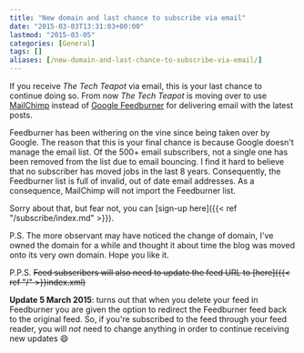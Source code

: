 ```yaml
---
title: "New domain and last chance to subscribe via email"
date: "2015-03-03T13:31:03+00:00"
lastmod: "2015-03-05"
categories: [General]
tags: []
aliases: [/new-domain-and-last-chance-to-subscribe-via-email/]
---
```


If you receive *The Tech Teapot* via email, this is your last chance to continue doing so. From now *The Tech Teapot* is moving over to use [MailChimp](http://mailchimp.com/) instead of [Google Feedburner](http://feedburner.google.com/) for delivering email with the latest posts.

Feedburner has been withering on the vine since being taken over by Google. The reason that this is your final chance is because Google doesn't manage the email list. Of the 500+ email subscribers, not a single one has been removed from the list due to email bouncing. I find it hard to believe that no subscriber has moved jobs in the last 8 years. Consequently, the Feedburner list is full of invalid, out of date email addresses. As a consequence, MailChimp will not import the Feedburner list.

Sorry about that, but fear not, you can [sign-up here]({{< ref "/subscribe/index.md" >}}).

P.S. The more observant may have noticed the change of domain, I've owned the domain for a while and thought it about time the blog was moved onto its very own domain. Hope you like it.

P.P.S. ~~Feed subscribers will also need to update the feed URL to [here]({{< ref "/" >}}index.xml)~~

**Update 5 March 2015**: turns out that when you delete your feed in Feedburner you are given the option to redirect the Feedburner feed back to the original feed. So, if you're subscribed to the feed through your feed reader, you will *not* need to change anything in order to continue receiving new updates :smile:
